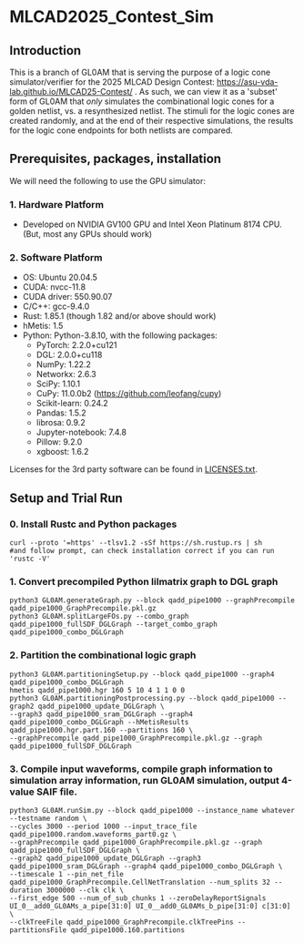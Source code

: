 # MLCAD2025_Contest_Sim

## Introduction

This is a branch of GL0AM that is serving the purpose of a logic cone simulator/verifier for the 2025 MLCAD Design Contest: https://asu-vda-lab.github.io/MLCAD25-Contest/ . As such, we can view it as a 'subset' form of GL0AM that _only_ simulates the combinational logic cones for a golden netlist, vs. a resynthesized netlist. The stimuli for the logic cones are created randomly, and at the end of their respective simulations, the results for the logic cone endpoints for both netlists are compared. 

## Prerequisites, packages, installation

We will need the following to use the GPU simulator:

### 1. Hardware Platform
  * Developed on NVIDIA GV100 GPU and Intel Xeon Platinum 8174 CPU. (But, most any GPUs should work)

### 2. Software Platform
  * OS: Ubuntu 20.04.5
  * CUDA: nvcc-11.8
  * CUDA driver: 550.90.07
  * C/C++: gcc-9.4.0
  * Rust: 1.85.1 (though 1.82 and/or above should work)
  * hMetis: 1.5
  * Python: Python-3.8.10, with the following packages:
    * PyTorch: 2.2.0+cu121
    * DGL: 2.0.0+cu118
    * NumPy: 1.22.2
    * Networkx: 2.6.3
    * SciPy: 1.10.1
    * CuPy: 11.0.0b2 (https://github.com/leofang/cupy)
    * Scikit-learn: 0.24.2
    * Pandas: 1.5.2
    * librosa: 0.9.2
    * Jupyter-notebook: 7.4.8
    * Pillow: 9.2.0
    * xgboost: 1.6.2
  
Licenses for the 3rd party software can be found in [LICENSES.txt](LICENSES.txt).

## Setup and Trial Run
### 0. Install Rustc and Python packages
```
curl --proto '=https' --tlsv1.2 -sSf https://sh.rustup.rs | sh
#and follow prompt, can check installation correct if you can run 'rustc -V'
```

### 1. Convert precompiled Python lilmatrix graph to DGL graph
```
python3 GL0AM.generateGraph.py --block qadd_pipe1000 --graphPrecompile qadd_pipe1000_GraphPrecompile.pkl.gz
python3 GL0AM.splitLargeFOs.py --combo_graph qadd_pipe1000_fullSDF_DGLGraph --target_combo_graph qadd_pipe1000_combo_DGLGraph
```
### 2. Partition the combinational logic graph
```
python3 GL0AM.partitioningSetup.py --block qadd_pipe1000 --graph4 qadd_pipe1000_combo_DGLGraph
hmetis qadd_pipe1000.hgr 160 5 10 4 1 1 0 0
python3 GL0AM.partitioningPostprocessing.py --block qadd_pipe1000 --graph2 qadd_pipe1000_update_DGLGraph \
--graph3 qadd_pipe1000_sram_DGLGraph --graph4 qadd_pipe1000_combo_DGLGraph --hMetisResults qadd_pipe1000.hgr.part.160 --partitions 160 \
--graphPrecompile qadd_pipe1000_GraphPrecompile.pkl.gz --graph qadd_pipe1000_fullSDF_DGLGraph
```
### 3. Compile input waveforms, compile graph information to simulation array information, run GL0AM simulation, output 4-value SAIF file.
```
python3 GL0AM.runSim.py --block qadd_pipe1000 --instance_name whatever  --testname random \
--cycles 3000 --period 1000 --input_trace_file qadd_pipe1000.random.waveforms_part0.gz \
--graphPrecompile qadd_pipe1000_GraphPrecompile.pkl.gz --graph qadd_pipe1000_fullSDF_DGLGraph \
--graph2 qadd_pipe1000_update_DGLGraph --graph3 qadd_pipe1000_sram_DGLGraph --graph4 qadd_pipe1000_combo_DGLGraph \
--timescale 1 --pin_net_file qadd_pipe1000_GraphPrecompile.CellNetTranslation --num_splits 32 --duration 3000000 --clk clk \
--first_edge 500 --num_of_sub_chunks 1 --zeroDelayReportSignals UI_0__add0_GL0AMs_a_pipe[31:0] UI_0__add0_GL0AMs_b_pipe[31:0] c[31:0] \
--clkTreeFile qadd_pipe1000_GraphPrecompile.clkTreePins --partitionsFile qadd_pipe1000.160.partitions
```
